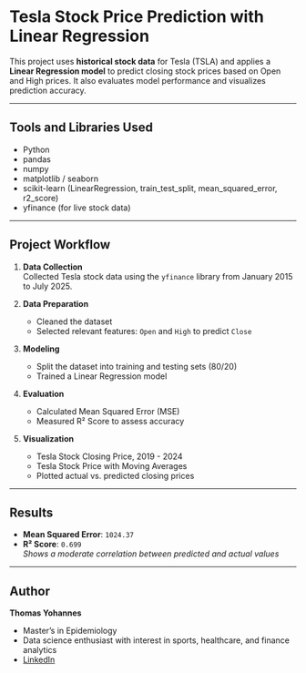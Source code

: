 # Tesla Stock Price Prediction with Linear Regression

This project uses **historical stock data** for Tesla (TSLA) and applies a **Linear Regression model** to predict closing stock prices based on Open and High prices. It also evaluates model performance and visualizes prediction accuracy.

---

## Tools and Libraries Used

- Python
- pandas
- numpy
- matplotlib / seaborn
- scikit-learn (LinearRegression, train_test_split, mean_squared_error, r2_score)
- yfinance (for live stock data)

---

## Project Workflow

1. **Data Collection**  
   Collected Tesla stock data using the `yfinance` library from January 2015 to July 2025.

2. **Data Preparation**  
   - Cleaned the dataset  
   - Selected relevant features: `Open` and `High` to predict `Close`

3. **Modeling**  
   - Split the dataset into training and testing sets (80/20)  
   - Trained a Linear Regression model

4. **Evaluation**  
   - Calculated Mean Squared Error (MSE)  
   - Measured R² Score to assess accuracy

5. **Visualization**  
   - Tesla Stock Closing Price, 2019 - 2024
   - Tesla Stock Price with Moving Averages
   - Plotted actual vs. predicted closing prices

---

## Results

- **Mean Squared Error**: `1024.37`  
- **R² Score**: `0.699`  
  _Shows a moderate correlation between predicted and actual values_

---
## Author

**Thomas Yohannes**  
- Master’s in Epidemiology  
- Data science enthusiast with interest in sports, healthcare, and finance analytics  
- [LinkedIn](https://www.linkedin.com/in/thomas-yohannes-mph-b55940135/)
